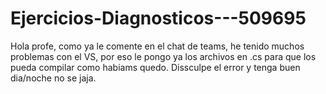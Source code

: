 # Ejercicios-Diagnosticos---509695

Hola profe, como ya le comente en el chat de teams, he tenido muchos problemas con el VS, por eso le pongo ya los archivos en .cs para que los pueda compilar como habiams quedo. Dissculpe el error y tenga buen dia/noche no se jaja.
